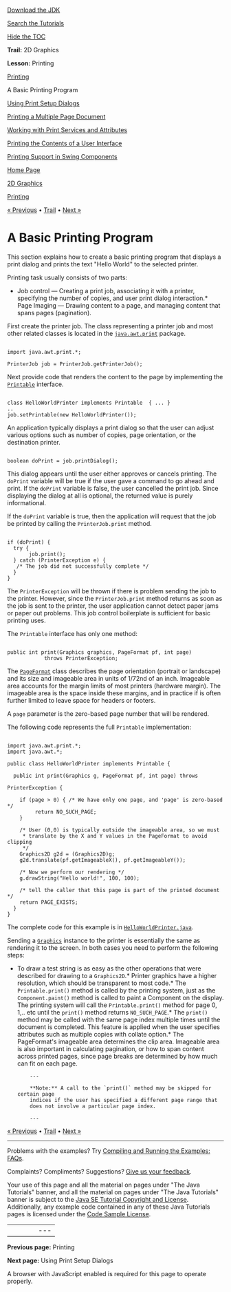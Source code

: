 [Download
the JDK](http://java.sun.com/javase/6/download.jsp)
  
[Search the
Tutorials](../../search.html)
  
[Hide the TOC](javascript:toggleLeft())

**Trail:** 2D Graphics
  
**Lesson:** Printing

[Printing](index.html)

A Basic Printing Program

[Using Print Setup Dialogs](dialog.html)

[Printing a Multiple Page Document](set.html)

[Working with Print Services and Attributes](services.html)

[Printing the Contents of a User Interface](gui.html)

[Printing Support in Swing Components](swing.html)

[Home Page](../../index.html)
>
[2D Graphics](../index.html)
>
[Printing](index.html)

[« Previous](index.html) • [Trail](../TOC.html) • [Next »](dialog.html)

# A Basic Printing Program

This section explains how to create a basic printing program
that displays a print dialog and prints the text "Hello World" to the
selected printer.

Printing task usually consists of two parts:

* Job control — Creating a print job, associating it with a
  printer, specifying the number of copies, and user print dialog
  interaction.* Page Imaging — Drawing content to a page, and managing content that spans
    pages (pagination).

First create the printer job.
The class representing a printer job and most other related
classes is located in the
[`java.awt.print`](http://download.oracle.com/javase/7/docs/api/java/awt/print/package-summary.html) package.

```

import java.awt.print.*;

PrinterJob job = PrinterJob.getPrinterJob();

```

Next provide code that renders the content
to the page by implementing the
[`Printable`](http://download.oracle.com/javase/7/docs/api/java/awt/print/Printable.html) interface.

```

class HelloWorldPrinter implements Printable  { ... }
..
job.setPrintable(new HelloWorldPrinter());

```

An application typically displays a print dialog
so that the user can adjust various options such as number of copies,
page orientation, or the destination printer.

```

boolean doPrint = job.printDialog();

```

This dialog appears until the user either approves or cancels printing.
The `doPrint` variable will be true if the user gave a command to go ahead and print.
If the `doPrint` variable is false, the user cancelled the print job.
Since displaying the dialog at all is optional, the returned value is purely
informational.

If the `doPrint` variable is true, then the application will request that
the job be printed by calling the `PrinterJob.print` method.

```

if (doPrint) {
  try {
       job.print();
  } catch (PrinterException e) {
   /* The job did not successfully complete */
  }
}

```

The `PrinterException` will be thrown if there is
problem sending the job to the printer. However, since the
`PrinterJob.print` method returns as soon as the job is
sent to the printer, the user application cannot detect paper jams or paper out problems.
This job control boilerplate is sufficient for basic printing uses.

The `Printable` interface has only one method:

```

public int print(Graphics graphics, PageFormat pf, int page)
            throws PrinterException;

```

The
[`PageFormat`](http://download.oracle.com/javase/7/docs/api/java/awt/print/PageFormat.html) class describes the page orientation
(portrait or landscape) and its size and imageable area in units of 1/72nd of an inch.
Imageable area accounts for the margin limits of most printers (hardware margin).
The imageable area is the space inside these margins, and
in practice if is often further limited to leave space
for headers or footers.

A `page` parameter is the zero-based page number
that will be rendered.

The following code represents the full `Printable` implementation:

```

import java.awt.print.*;
import java.awt.*;

public class HelloWorldPrinter implements Printable {

  public int print(Graphics g, PageFormat pf, int page) throws
                                                        PrinterException {

    if (page > 0) { /* We have only one page, and 'page' is zero-based */
         return NO_SUCH_PAGE;
    }

    /* User (0,0) is typically outside the imageable area, so we must
     * translate by the X and Y values in the PageFormat to avoid clipping
     */
    Graphics2D g2d = (Graphics2D)g;
    g2d.translate(pf.getImageableX(), pf.getImageableY());

    /* Now we perform our rendering */
    g.drawString("Hello world!", 100, 100);

    /* tell the caller that this page is part of the printed document */
    return PAGE_EXISTS;
  }
}

```

The complete code for this example is in
[`HelloWorldPrinter.java`](examples/HelloWorldPrinter.java).

Sending a
[`Graphics`](http://download.oracle.com/javase/7/docs/api/java/awt/Graphics.html) instance to the printer is
essentially the same as rendering it to the screen. In both cases you need to perform
the following steps:

* To draw a test string is as easy as the other operations
  that were described for drawing to a `Graphics2D`.* Printer graphics have a higher resolution, which should
    be transparent to most code.* The `Printable.print()` method is called by the printing system,
      just as the `Component.paint()` method is called to paint a
      Component on the display. The printing system will call the `Printable.print()`
      method for page 0, 1,.. etc until the `print()` method returns
      `NO_SUCH_PAGE`.* The `print()` method may be called with the same page index multiple
        times until the document is completed. This feature is applied when the
        user specifies attributes such as multiple copies with collate option.* The PageFormat's imageable area determines the clip area.
          Imageable area is also important in calculating pagination,
          or how to span content across printed pages,
          since page breaks are determined by how much can fit on each page.

          ---

          **Note:** A call to the `print()` method may be skipped for certain page
          indices if the user has specified a different page range that
          does not involve a particular page index.

          ---

[« Previous](index.html)
•
[Trail](../TOC.html)
•
[Next »](dialog.html)

---

Problems with the examples? Try [Compiling and Running
the Examples: FAQs](../../information/run-examples.html).
  
Complaints? Compliments? Suggestions? [Give
us your feedback](http://download.oracle.com/javase/feedback.html).

Your use of this page and all the material on pages under "The Java Tutorials" banner,
and all the material on pages under "The Java Tutorials" banner is subject to the [Java SE Tutorial Copyright
and License](../../information/license.html).
Additionally, any example code contained in any of these Java
Tutorials pages is licensed under the
[Code
Sample License](http://developers.sun.com/license/berkeley_license.html).

|  |  |  |  |  |
| --- | --- | --- | --- | --- |
| |  |  | | --- | --- | | duke image | Oracle logo | | [About Oracle](http://www.oracle.com/us/corporate/index.html) | [Oracle Technology Network](http://www.oracle.com/technology/index.html) | [Terms of Service](https://www.samplecode.oracle.com/servlets/CompulsoryClickThrough?type=TermsOfService) | Copyright © 1995, 2011 Oracle and/or its affiliates. All rights reserved. |

**Previous page:** Printing
  
**Next page:** Using Print Setup Dialogs




A browser with JavaScript enabled is required for this page to operate properly.